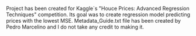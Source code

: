 Project has been created for Kaggle`s "Houce Prices: Advanced Regression Techniques" competition. Its goal was to create regression model predicting prices with the lowest MSE. Metadata_Guide.txt file has been created by Pedro Marcelino and I do not take any credit to making it.
